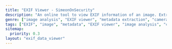 ```yaml
---
title: "EXIF Viewer - SimeonOnSecurity"
description: "An online tool to view EXIF information of an image. Extract metadata such as camera model, exposure settings, and GPS coordinates."
genre: ["image analysis", "EXIF viewer", "metadata extraction", "camera information", "image properties", "EXIF data", "image metadata", "photography tools", "online tools"]
tags: ["EXIF", "image", "metadata", "EXIF viewer", "image analysis", "camera", "exposure settings", "GPS coordinates", "photography", "tools", "online tools", "metadata extraction", "image properties", "photography tools"]
sitemap:
  priority: 0.3
layout: "exif_data_viewer"
---
```

